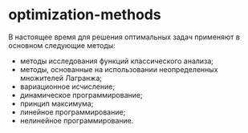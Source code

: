 # optimization-methods

В настоящее время для решения оптимальных задач применяют в основном следующие методы: 

* методы исследования функций классического анализа; 
* методы, основанные на использовании неопределенных множителей Лагранжа; 
* вариационное исчисление; 
* динамическое программирование;
* принцип максимума;
* линейное программирование; 
* нелинейное программирование.
